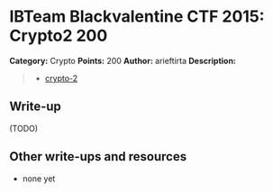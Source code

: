 # IBTeam Blackvalentine CTF 2015: Crypto2 200

**Category:** Crypto
**Points:** 200
**Author:** arieftirta
**Description:**

> * [crypto-2](crypto-2)

## Write-up

(TODO)

## Other write-ups and resources

* none yet
